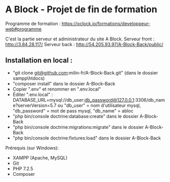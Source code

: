 # A Block - Projet de fin de formation
Programme de formation : https://oclock.io/formations/developpeur-web#programme

C'est la partie serveur et administrateur du site A Block.
Serveur front : http://3.84.28.117/
Serveur back : http://54.205.93.97/A-Block-Back/public/

## Installation en local :
- "git clone git@github.com:milin-fr/A-Block-Back.git" (dans le dossier xampp\htdocs)
- "composer install" dans le dossier A-Block-Back
- Copier ".env" et renommer en ".env.local"
- Éditer ".env.local" : 
DATABASE_URL=mysql://db_user:db_password@127.0.0.1:3306/db_name?serverVersion=5.7
ou "db_user" = nom d'utilisateur mysql, "db_password" = mot de pass mysql, "db_name" = abloc
- "php bin/console doctrine:database:create" dans le dossier A-Block-Back
- "php bin/console doctrine:migrations:migrate" dans le dossier A-Block-Back
- "php bin/console doctrine:fixtures:load" dans le dossier A-Block-Back

Prérequis (sur Windows):
- XAMPP (Apache, MySQL)
- Git
- PHP 7.2.5
- Composer
